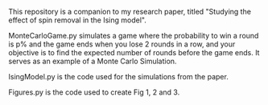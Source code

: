 This repository is a companion to my research paper, titled "Studying the effect of spin removal in the Ising model".

MonteCarloGame.py simulates a game where the probability to win a round is p% and the game ends when you lose 2 rounds in a row, and your objective is to find the expected number of rounds before the game ends. It serves as an example of a Monte Carlo Simulation.

IsingModel.py is the code used for the simulations from the paper.

Figures.py is the code used to create Fig 1, 2 and 3.
